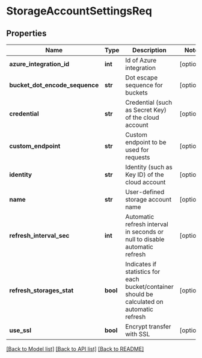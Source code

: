 # StorageAccountSettingsReq

## Properties
Name | Type | Description | Notes
------------ | ------------- | ------------- | -------------
**azure_integration_id** | **int** | Id of Azure integration | [optional] 
**bucket_dot_encode_sequence** | **str** | Dot escape sequence for buckets | [optional] 
**credential** | **str** | Credential (such as Secret Key) of the cloud account | [optional] 
**custom_endpoint** | **str** | Custom endpoint to be used for requests | [optional] 
**identity** | **str** | Identity (such as Key ID) of the cloud account | [optional] 
**name** | **str** | User-defined storage account name | [optional] 
**refresh_interval_sec** | **int** | Automatic refresh interval in seconds or null to disable automatic refresh | [optional] 
**refresh_storages_stat** | **bool** | Indicates if statistics for each bucket/container should be calculated on automatic refresh | [optional] 
**use_ssl** | **bool** | Encrypt transfer with SSL | [optional] 

[[Back to Model list]](../README.md#documentation-for-models) [[Back to API list]](../README.md#documentation-for-api-endpoints) [[Back to README]](../README.md)


